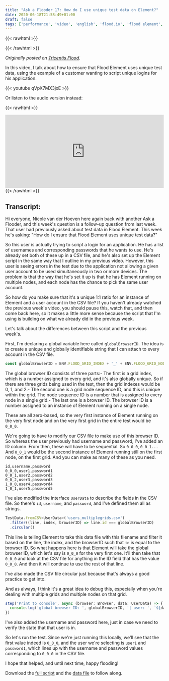 ```yaml
---
title: "Ask a Flooder 17: How do I use unique test data on Element?"
date: 2020-06-18T21:58:49+01:00
draft: false
tags: ['performance', 'video', 'english', 'flood.io', 'flood element', 'text', 'text']
---
```


{{< rawhtml >}}
<link rel="canonical" href="https://www.flood.io/blog/ask-a-flooder-17-how-do-i-use-unique-test-data-on-element">
{{< /rawhtml >}}

_Originally posted on [Tricentis Flood](https://www.flood.io/blog/ask-a-flooder-17-how-do-i-use-unique-test-data-on-element)._

In this video, I talk about how to ensure that Flood Element uses unique test data, using the example of a customer wanting to script unique logins for his application.

{{< youtube qVpX7MX3jxE >}}

Or listen to the audio version instead: 

{{< rawhtml >}}
<iframe src="https://open.spotify.com/embed-podcast/episode/7k5TXtoHnswJwBbKHXgJR7" width="100%" height="232" frameborder="0" allowtransparency="true" allow="encrypted-media"></iframe>
{{< /rawhtml >}}

## Transcript:

Hi everyone, Nicole van der Hoeven here again back with another Ask a Flooder, and this week's question is a follow-up question from last week. That user had previously asked about test data in Flood Element. This week he's asking: "How do I ensure that Flood Element uses unique test data?"

So this user is actually trying to script a login for an application. He has a list of usernames and corresponding passwords that he wants to use. He's already set both of these up in a CSV file, and he's also set up the Element script in the same way that I outline in my previous video. However, this user is seeing errors in the test due to the application not allowing a given user account to be used simultaneously in two or more devices. The problem is that the way that he's set it up is that he has Element running on multiple nodes, and each node has the chance to pick the same user account.

So how do you make sure that it's a unique 1:1 ratio for an instance of Element and a user account in the CSV file? If you haven't already watched the previous week's video, you should pause this, watch that, and then come back here, so it makes a little more sense because the script that I'm using is building on what we already did in the previous week.

Let's talk about the differences between this script and the previous week's. 

First, I'm declaring a global variable here called `globalBrowserID`. The idea is to create a unique and globally identifiable string that I can attach to every account in the CSV file.

```javascript
const globalBrowserID = ENV.FLOOD_GRID_INDEX + '_' + ENV.FLOOD_GRID_NODE_SEQUENCE_ID + '_' + ENV.BROWSER_ID.toString()
```

The global browser ID consists of three parts:- The first is a grid index, which is a number assigned to every grid, and it's also globally unique. So if there are three grids being used in the test, then the grid indexes would be 0, 1, and 2.- The second one is a grid node sequence ID, and this is unique within the grid. The node sequence ID is a number that is assigned to every node in a single grid.- The last one is a browser ID. The browser ID is a number assigned to an instance of Element running on a single node.

These are all zero-based, so the very first instance of Element running on the very first node and on the very first grid in the entire test would be `0_0_0`.

We're going to have to modify our CSV file to make use of this browser ID. So whereas the user previously had username and password, I've added an ID column. From then, these will have to be sequential. So `0_0_0`, `0_0_1...` And `0_0_1` would be the second instance of Element running still on the first node, on the first grid. And you can make as many of these as you need.

```shell
id,username,password
0_0_0,user1,password1
0_0_1,user2,password2
0_0_2,user3,password3
1_0_0,user4,password4
1_0_1,user5,password5
```

I've also modified the interface `UserData` to describe the fields in the CSV file. So there's `id`, `username`, and `password`, and I've defined them all as strings. 

```javascript
TestData.fromCSV<UserData>('users_multiplegrids.csv')
  .filter((line, index, browserID) => line.id === globalBrowserID)
  .circular()
```

This line is telling Element to take this data file with this filename and filter it based on the line, the index, and the browserID such that `id` is equal to the browser ID. So what happens here is that Element will take the global browser ID, which let's say is `0_0_0` for the very first one. It'll then take that `0_0_0` and look at the CSV file for anything in the ID field that has the value `0_0_0`. And then it will continue to use the rest of that line. 

I've also made the CSV file circular just because that's always a good practice to get into. 

And as always, I think it's a great idea to debug this, especially when you're dealing with multiple grids and multiple nodes on that grid.

```javascript
step('Print to console', async (browser: Browser, data: UserData) => {
  console.log('global browser ID: ', globalBrowserID, '| user: ', `${data.username}`, ' | password: ', `${data.password}`)    
})
```

I've also added the username and password here, just in case we need to verify the state that that user is in.

So let's run the test. Since we're just running this locally, we'll see that the first value indeed is `0_0_0`, and the user we're selecting is `user1` and `password1`, which lines up with the username and password values corresponding to `0_0_0` in the CSV file.

I hope that helped, and until next time, happy flooding!

Download the [full script](https://github.com/flood-io/load-testing-playground/blob/master/element/test-data/example.ts) and the [data file](https://github.com/flood-io/load-testing-playground/blob/master/element/test-data/users.csv) to follow along.